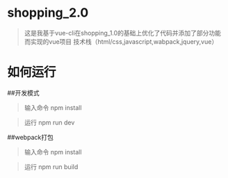 # shopping_2.0

> 这是我基于vue-cli在shopping_1.0的基础上优化了代码并添加了部分功能而实现的vue项目
> 技术栈（html/css,javascript,wabpack,jquery,vue）

# 如何运行

 ##开发模式
 
   > 输入命令 npm install
   
   > 运行 npm run dev

 ##webpack打包
 
   > 输入命令 npm install
   
   > 运行 npm run build
	
